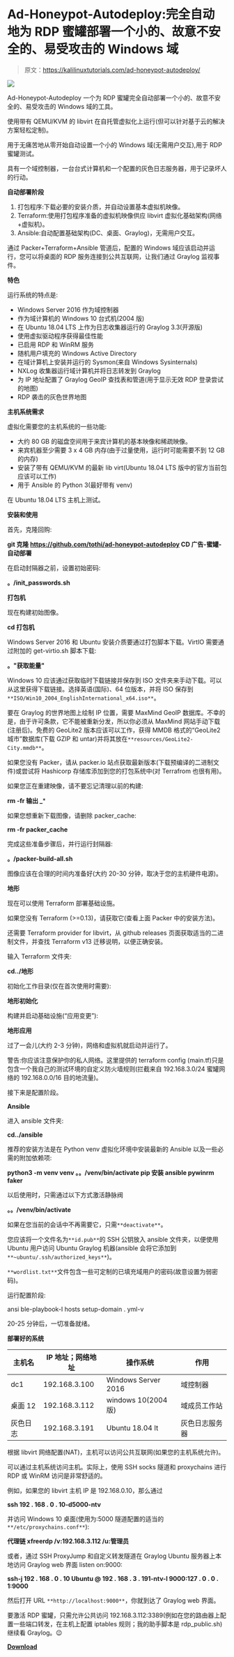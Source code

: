 # Ad-Honeypot-Autodeploy:完全自动地为 RDP 蜜罐部署一个小的、故意不安全的、易受攻击的 Windows 域

> 原文：<https://kalilinuxtutorials.com/ad-honeypot-autodeploy/>

[![](img/4d53cc9d716ee2b6ae59b2b600ef06bb.png)](https://blogger.googleusercontent.com/img/a/AVvXsEhBrYl4BktWjETplfqDuGryAKJYtTftkqnel_3JuyrenMLXyUzEimVid1OtQ5ebekqxCgIepp_prvwL5D_m3uICCuvxRI2Vih2rIfor5GjImAOiwWjNHt6l6lCMFbZcquIGhJtr_MUDPDtqjmVEI4Eb12o_UZwxc9f3A9SCXtRIksZyV10eunhWBjG9=s728)

Ad-Honeypot-Autodeploy 一个为 RDP 蜜罐完全自动部署一个小的、故意不安全的、易受攻击的 Windows 域的工具。

使用带有 QEMU/KVM 的 libvirt 在自托管虚拟化上运行(但可以针对基于云的解决方案轻松定制)。

用于无痛苦地从零开始自动设置一个小的 Windows 域(无需用户交互),用于 RDP 蜜罐测试。

具有一个域控制器，一台台式计算机和一个配置的灰色日志服务器，用于记录坏人的行动。

**自动部署阶段**

1.  打包程序:下载必要的安装介质，并自动设置基本虚拟机映像。
2.  Terraform:使用打包程序准备的虚拟机映像供应 libvirt 虚拟化基础架构(网络+虚拟机)。
3.  Ansible:自动配置基础架构(DC、桌面、Graylog)，无需用户交互。

通过 Packer+Terraform+Ansible 管道后，配置的 Windows 域应该启动并运行，您可以将桌面的 RDP 服务连接到公共互联网，让我们通过 Graylog 监视事件。

**特色**

运行系统的特点是:

*   Windows Server 2016 作为域控制器
*   作为域计算机的 Windows 10 台式机(2004 版)
*   在 Ubuntu 18.04 LTS 上作为日志收集器运行的 Graylog 3.3(开源版)
*   使用虚拟驱动程序获得最佳性能
*   已启用 RDP 和 WinRM 服务
*   随机用户填充的 Windows Active Directory
*   在域计算机上安装并运行的 Sysmon(来自 Windows Sysinternals)
*   NXLog 收集器运行域计算机并将日志转发到 Graylog
*   为 IP 地址配置了 Graylog GeoIP 查找表和管道(用于显示无效 RDP 登录尝试的地图)
*   RDP 袭击的灰色世界地图

**主机系统需求**

虚拟化需要您的主机系统的一些功能:

*   大约 80 GB 的磁盘空间用于来宾计算机的基本映像和稀疏映像。
*   来宾机器至少需要 3 x 4 GB 内存(由于过量使用，运行时可能需要不到 12 GB 的内存)
*   安装了带有 QEMU/KVM 的最新 lib virt(Ubuntu 18.04 LTS 版中的官方当前包应该可以工作)
*   用于 Ansible 的 Python 3(最好带有 venv)

在 Ubuntu 18.04 LTS 主机上测试。

**安装和使用**

首先，克隆回购:

**git 克隆 https://github.com/tothi/ad-honeypot-autodeploy
CD 广告-蜜罐-自动部署**

在启动封隔器之前，设置初始密码:

**。/init_passwords.sh**

**打包机**

现在构建初始图像。

**cd 打包机**

Windows Server 2016 和 Ubuntu 安装介质要通过打包脚本下载。VirtIO 需要通过附加的 get-virtio.sh 脚本下载:

**。"获取能量"**

Windows 10 应该通过获取临时下载链接并保存到 ISO 文件夹来手动下载。可以从这里获得下载链接。选择英语(国际)、64 位版本，并将 ISO 保存到`**ISO/Win10_2004_EnglishInternational_x64.iso**`。

要在 Graylog 的世界地图上绘制 IP 位置，需要 MaxMind GeoIP 数据库。不幸的是，由于许可条款，它不能被重新分发，所以你必须从 MaxMind 网站手动下载(注册后)。免费的 GeoLite2 版本应该可以工作，获得 MMDB 格式的“GeoLite2 城市”数据库(下载 GZIP 和 untar)并将其放在`**resources/GeoLite2-City.mmdb**`。

如果您没有 Packer，请从 packer.io 站点获取最新版本(下载预编译的二进制文件)或尝试将 [](https://learn.hashicorp.com/tutorials/terraform/install-cli) Hashicorp 存储库添加到您的打包系统中(对 Terrafrom 也很有用)。

如果您正在重建映像，请不要忘记清理以前的构建:

**rm -fr 输出 _***

如果您想重新下载图像，请删除 packer_cache:

**rm -fr packer_cache**

完成这些准备步骤后，并行运行封隔器:

**。/packer-build-all.sh**

图像应该在合理的时间内准备好(大约 20-30 分钟，取决于您的主机硬件电源)。

**地形**

现在可以使用 Terraform 部署基础设施。

如果您没有 Terraform (>=0.13)，请获取它(查看上面 Packer 中的安装方法)。

还需要 Terraform provider for libvirt，从 github releases 页面获取适当的二进制文件，并查找 Terraform v13 迁移说明，以便正确安装。

输入 Terraform 文件夹:

**cd../地形**

初始化工作目录(仅在首次使用时需要):

**地形初始化**

构建并启动基础设施(“应用变更”):

**地形应用**

过了一会儿(大约 2-3 分钟)，网络和虚拟机就启动并运行了。

警告:你应该注意保护你的私人网络。这里提供的 terraform config (main.tf)只是包含一个我自己的测试环境的自定义防火墙规则(拦截来自 192.168.3.0/24 蜜罐网络的 192.168.0.0/16 目的地流量)。

接下来是配置阶段。

**Ansible**

进入 ansible 文件夹:

**cd../ansible**

推荐的安装方法是在 Python venv 虚拟化环境中安装最新的 Ansible 以及一些必需的附加依赖项:

**python3 -m venv venv
。。/venv/bin/activate
pip 安装 ansible pywinrm faker**

以后使用时，只需通过以下方式激活静脉阀

**。。/venv/bin/activate**

如果在您当前的会话中不再需要它，只需`**deactivate**`。

您应该将一个文件名为`**id.pub**`的 SSH 公钥放入 ansible 文件夹，以便使用 Ubuntu 用户访问 Ubuntu Graylog 机器(ansible 会将它添加到`**~ubuntu/.ssh/authorized_keys**`)。

`**wordlist.txt**`文件包含一些可定制的已填充域用户的密码(故意设置为弱密码)。

运行配置阶段:

ansi ble-playbook-I hosts setup-domain . yml-v

20-25 分钟后，一切准备就绪。

**部署好的系统**

| 主机名 | IP 地址；网络地址 | 操作系统 | 作用 |
| --- | --- | --- | --- |
| dc1 | 192.168.3.100 | Windows Server 2016 | 域控制器 |
| 桌面 12 | 192.168.3.112 | windows 10(2004 版) | 域成员工作站 |
| 灰色日志 | 192.168.3.191 | Ubuntu 18.04 lt | 灰色日志服务器 |

根据 libvirt 网络配置(NAT)，主机可以访问公共互联网(如果您的主机系统允许)。

可以通过主机系统访问主机。实际上，使用 SSH socks 隧道和 proxychains 进行 RDP 或 WinRM 访问是非常舒适的。

例如，如果您的 libvirt 主机 IP 是 192.168.0.10，那么通过

**ssh 192 . 168 . 0 . 10-d5000-ntv**

并访问 Windows 10 桌面(使用为:5000 隧道配置的适当的`**/etc/proxychains.conf**`):

**代理链 xfreerdp /v:192.168.3.112 /u:管理员**

或者，通过 SSH ProxyJump 和自定义转发隧道在 Graylog Ubuntu 服务器上本地访问 Graylog web 界面 listen on:9000:

**ssh-j 192 . 168 . 0 . 10 Ubuntu @ 192 . 168 . 3 . 191-ntv-l 9000:127 . 0 . 0 . 1:9000**

然后打开 URL `**http://localhost:9000**`，你就到达了 Graylog web 界面。

要激活 RDP 蜜罐，只需允许公共访问 192.168.3.112:3389(例如在您的路由器上配置一些端口转发，在主机上配置 iptables 规则；我的助手脚本是 rdp_public.sh)继续看 Graylog。😉

[**Download**](https://github.com/tothi/ad-honeypot-autodeploy)
